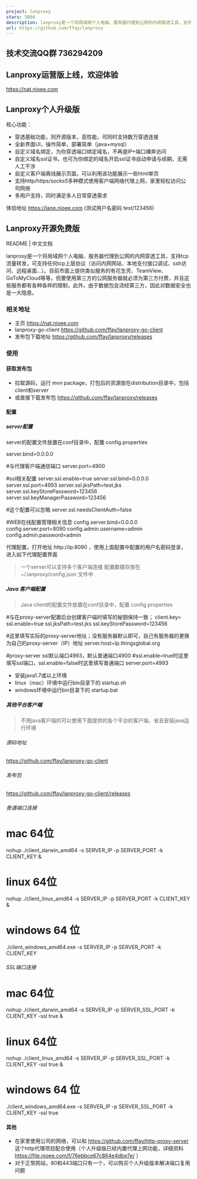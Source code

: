 ```yaml
---
project: lanproxy
stars: 5804
description: lanproxy是一个将局域网个人电脑、服务器代理到公网的内网穿透工具，支持tcp流量转发，可支持任何tcp上层协议（访问内网网站、本地支付接口调试、ssh访问、远程桌面、http代理、https代理、socks5代理...）。技术交流QQ群 736294209
url: https://github.com/ffay/lanproxy
---
```


技术交流QQ群 736294209
-----------------

Lanproxy运营版上线，欢迎体验
------------------

https://nat.nioee.com

Lanproxy个人升级版
-------------

核心功能：

-   穿透基础功能，同开源版本，高性能，可同时支持数万穿透连接
-   全新界面UI，操作简单，部署简单（java+mysql）
-   自定义域名绑定，为你穿透端口绑定域名，不再是IP+端口裸奔访问
-   自定义域名ssl证书，也可为你绑定的域名开启ssl证书自动申请与续期，无需人工干涉
-   自定义客户端离线展示页面，可以利用该功能展示一些html单页
-   支持http/https/socks5多种模式使用客户端网络代理上网，家里轻松访问公司网络
-   多用户支持，同时满足多人日常穿透需求

体验地址 https://lanp.nioee.com (测试用户名密码 test/123456)

Lanproxy开源免费版
-------------

README | 中文文档

lanproxy是一个将局域网个人电脑、服务器代理到公网的内网穿透工具，支持tcp流量转发，可支持任何tcp上层协议（访问内网网站、本地支付接口调试、ssh访问、远程桌面...）。目前市面上提供类似服务的有花生壳、TeamView、GoToMyCloud等等，但要使用第三方的公网服务器就必须为第三方付费，并且这些服务都有各种各样的限制，此外，由于数据包会流经第三方，因此对数据安全也是一大隐患。

### 相关地址

-   主页 https://nat.nioee.com
-   lanproxy-go-client https://github.com/ffay/lanproxy-go-client
-   发布包下载地址 https://github.com/ffay/lanproxy/releases

### 使用

#### 获取发布包

-   拉取源码，运行 mvn package，打包后的资源放在distribution目录中，包括client和server
-   或直接下载发布包 https://github.com/ffay/lanproxy/releases

#### 配置

##### server配置

server的配置文件放置在conf目录中，配置 config.properties

server.bind\=0.0.0.0

#与代理客户端通信端口
server.port\=4900

#ssl相关配置
server.ssl.enable\=true
server.ssl.bind\=0.0.0.0
server.ssl.port\=4993
server.ssl.jksPath\=test.jks
server.ssl.keyStorePassword\=123456
server.ssl.keyManagerPassword\=123456

#这个配置可以忽略
server.ssl.needsClientAuth\=false

#WEB在线配置管理相关信息
config.server.bind\=0.0.0.0
config.server.port\=8090
config.admin.username\=admin
config.admin.password\=admin

代理配置，打开地址 http://ip:8090 ，使用上面配置中配置的用户名密码登录，进入如下代理配置界面

> 一个server可以支持多个客户端连接 配置数据存放在 ~/.lanproxy/config.json 文件中

##### Java 客户端配置

> Java client的配置文件放置在conf目录中，配置 config.properties

#与在proxy-server配置后台创建客户端时填写的秘钥保持一致；
client.key\=
ssl.enable\=true
ssl.jksPath\=test.jks
ssl.keyStorePassword\=123456

#这里填写实际的proxy-server地址；没有服务器默认即可，自己有服务器的更换为自己的proxy-server（IP）地址
server.host\=lp.thingsglobal.org

#proxy-server ssl默认端口4993，默认普通端口4900
#ssl.enable=true时这里填写ssl端口，ssl.enable=false时这里填写普通端口
server.port\=4993

-   安装java1.7或以上环境
-   linux（mac）环境中运行bin目录下的 startup.sh
-   windows环境中运行bin目录下的 startup.bat

##### 其他平台客户端

> 不用java客户端的可以使用下面提供的各个平台的客户端，省去安装java运行环境

###### 源码地址

https://github.com/ffay/lanproxy-go-client

###### 发布包

https://github.com/ffay/lanproxy-go-client/releases

###### 普通端口连接

# mac 64位
nohup ./client\_darwin\_amd64 -s SERVER\_IP -p SERVER\_PORT -k CLIENT\_KEY &

# linux 64位
nohup ./client\_linux\_amd64 -s SERVER\_IP -p SERVER\_PORT -k CLIENT\_KEY &

# windows 64 位
./client\_windows\_amd64.exe -s SERVER\_IP -p SERVER\_PORT -k CLIENT\_KEY

###### SSL端口连接

# mac 64位
nohup ./client\_darwin\_amd64 -s SERVER\_IP -p SERVER\_SSL\_PORT -k CLIENT\_KEY -ssl true &

# linux 64位
nohup ./client\_linux\_amd64 -s SERVER\_IP -p SERVER\_SSL\_PORT -k CLIENT\_KEY -ssl true &

# windows 64 位
./client\_windows\_amd64.exe -s SERVER\_IP -p SERVER\_SSL\_PORT -k CLIENT\_KEY -ssl true

#### 其他

-   在家里使用公司的网络，可以和 https://github.com/ffay/http-proxy-server 这个http代理项目配合使用（个人升级版已经内置代理上网功能，详细资料 https://file.nioee.com/f/76ebbce67c864e4dbe7e/ ）
-   对于正常网站，80和443端口只有一个，可以购买个人升级版本解决端口复用问题
